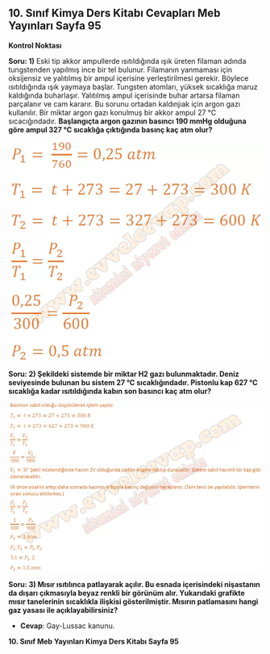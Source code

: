 ## 10. Sınıf Kimya Ders Kitabı Cevapları Meb Yayınları Sayfa 95

**Kontrol Noktası**

**Soru: 1)** Eski tip akkor ampullerde ısıtıldığında ışık üreten filaman adında tungstenden yapılmış ince bir tel bulunur. Filamanın yanmaması için oksijensiz ve yalıtılmış bir ampul içerisine yerleştirilmesi gerekir. Böylece ısıtıldığında ışık yaymaya başlar. Tungsten atomları, yüksek sıcaklığa maruz kaldığında buharlaşır. Yalıtılmış ampul içerisinde buhar artarsa filaman parçalanır ve cam kararır. Bu sorunu ortadan kaldınjıak için argon gazı kullanılır. Bir miktar argon gazı konulmuş bir akkor ampul 27 °C sıcacığındadır. **Başlangıçta argon gazının basıncı 190 mmHg olduğuna göre ampul 327 °C sıcaklığa çıktığında basınç kaç atm olur?**

![](./image1.webp)

**Soru: 2) Şekildeki sistemde bir miktar H2 gazı bulunmaktadır. Deniz seviyesinde bulunan bu sistem 27 °C sıcaklığındadır. Pistonlu kap 627 °C sıcaklığa kadar ısıtıldığında kabın son basıncı kaç atm olur?**

![](./image2.webp)

**Soru: 3) Mısır ısıtılınca patlayarak açılır. Bu esnada içerisindeki nişastanın da dışarı çıkmasıyla beyaz renkli bir görünüm alır. Yukarıdaki grafikte mısır tanelerinin sıcaklıkla ilişkisi gösterilmiştir. Mısırın patlamasını hangi gaz yasası ile açıklayabilirsiniz?**

* **Cevap**: Gay-Lussac kanunu.

**10. Sınıf Meb Yayınları Kimya Ders Kitabı Sayfa 95**